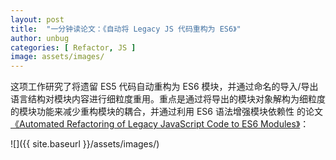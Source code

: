 ```yaml
---
layout: post
title:  "一分钟读论文：《自动将 Legacy JS 代码重构为 ES6》"
author: unbug
categories: [ Refactor, JS ]
image: assets/images/
---
```

这项工作研究了将遗留 ES5 代码自动重构为 ES6 模块，并通过命名的导入/导出语言结构对模块内容进行细粒度重用。重点是通过将导出的模块对象解构为细粒度的模块功能来减少重构模块的耦合，并通过利用 ES6 语法增强模块依赖性
的论文[《Automated Refactoring of Legacy JavaScript Code to ES6 Modules》][paper1-url]：

![]({{ site.baseurl }}/assets/images/)




[paper1-url]: https://arxiv.org/pdf/2107.10164.pdf